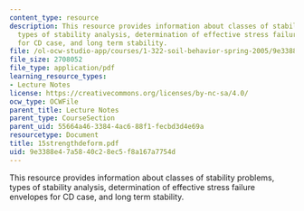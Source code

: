 ```yaml
---
content_type: resource
description: This resource provides information about classes of stability problems,
  types of stability analysis, determination of effective stress failure envelopes
  for CD case, and long term stability.
file: /ol-ocw-studio-app/courses/1-322-soil-behavior-spring-2005/9e3388e47a5840c28ec5f8a167a7754d_15strengthdeform.pdf
file_size: 2708052
file_type: application/pdf
learning_resource_types:
- Lecture Notes
license: https://creativecommons.org/licenses/by-nc-sa/4.0/
ocw_type: OCWFile
parent_title: Lecture Notes
parent_type: CourseSection
parent_uid: 55664a46-3384-4ac6-88f1-fecbd3d4e69a
resourcetype: Document
title: 15strengthdeform.pdf
uid: 9e3388e4-7a58-40c2-8ec5-f8a167a7754d
---
```

This resource provides information about classes of stability problems, types of stability analysis, determination of effective stress failure envelopes for CD case, and long term stability.